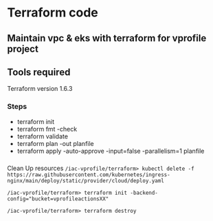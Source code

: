 # Terraform code

## Maintain vpc & eks with terraform for vprofile project

## Tools required

Terraform version 1.6.3

### Steps

- terraform init
- terraform fmt -check
- terraform validate
- terraform plan -out planfile
- terraform apply -auto-approve -input=false -parallelism=1 planfile

####

#####

####

Clean Up resources
`/iac-vprofile/terraform> kubectl delete -f https://raw.githubusercontent.com/kubernetes/ingress-nginx/main/deploy/static/provider/cloud/deploy.yaml`

`/iac-vprofile/terraform> terraform init -backend-config="bucket=vprofileactionsXX"`

`/iac-vprofile/terraform> terraform destroy`

